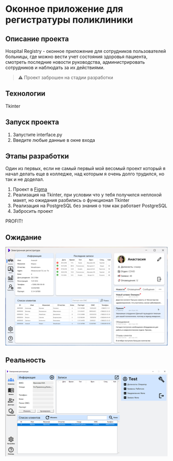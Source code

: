 # Оконное приложение для регистратуры поликлиники 
  
## Описание проекта  
  
Hospital Registry - оконное приложение для сотрудников пользователей больницы,
где можно вести учет состояния здоровья пациента, смотреть последние новости руководства,
администрировать сотрудников и наблюдать за их действиями.  

>⚠️ Проект заброшен на стадии разработки

## Технологии
Tkinter

## Запуск проекта  
1. Запустите interface.py
2. Введите любые данные в окне входа

## Этапы разработки
Один из первых, если не самый первый мой весомый проект который я начал делать еще в колледже, 
над которым я очень долго трудился, но так и не доделал.

1. Проект в [Figma](https://www.figma.com/file/PxKG4VtSEXAFiILMc3In9G/Untitled?type=design&node-id=0-1&t=ELLvsoVNwOTo5PAu-0)
2. Реализация на Tkinter, при условии что у тебя получился неплохой макет, но ожидания разбились о функционал Tkinter
3. Реализация на PostgreSQL без знания о том как работает PostgreSQL
4. Забросить проект

PROFIT!

## Ожидание
![preview img](readme_images/expectation.png)

## Реальность
![preview img](readme_images/Really.png)
